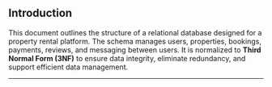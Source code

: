 ## Introduction

This document outlines the structure of a relational database designed for a property rental platform. The schema manages users, properties, bookings, payments, reviews, and messaging between users. It is normalized to **Third Normal Form (3NF)** to ensure data integrity, eliminate redundancy, and support efficient data management.

---
